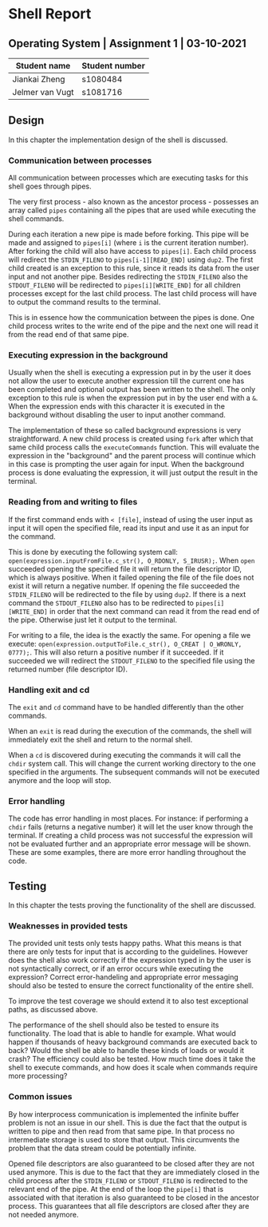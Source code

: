 # Shell Report

## Operating System | Assignment 1 | 03-10-2021

| Student name | Student number |
| ------------ | -------------- | 
| Jiankai Zheng | s1080484 |
| Jelmer van Vugt | s1081716 |

## Design

In this chapter the implementation design of the shell is discussed.

### Communication between processes
All communication between processes which are executing tasks for this shell goes through pipes. 

The very first process - also known as the ancestor process - possesses an array called `pipes` containing all the pipes that are used while executing the shell commands.

During each iteration a new pipe is made before forking. This pipe will be made and assigned to `pipes[i]` (where `i` is the current iteration number). After forking the child will also have access to `pipes[i]`. Each child process will redirect the `STDIN_FILENO` to `pipes[i-1][READ_END]` using `dup2`. The first child created is an exception to this rule, since it reads its data from the user input and not another pipe. Besides redirecting the `STDIN_FILENO` also the `STDOUT_FILENO` will be redirected to `pipes[i][WRITE_END]` for all children processes except for the last child process. The last child process will have to output the command results to the terminal.

This is in essence how the communication between the pipes is done. One child process writes to the write end of the pipe and the next one will read it from the read end of that same pipe.

### Executing expression in the background
Usually when the shell is executing a expression put in by the user it does not allow the user to execute another expression till the current one has been completed and optional output has been written to the shell. The only exception to this rule is when the expression put in by the user end with a `&`.  When the expression ends with this character it is executed in the background without disabling the user to input another command.

The implementation of these so called background expressions is very straightforward. A new child process is created using `fork` after which that same child process calls the `executeCommands` function. This will evaluate the expression in the "background" and the parent process will continue which in this case is prompting the user again for input. When the background process is done evaluating the expression, it will just output the result in the terminal.

### Reading from and writing to files
If the first command ends with `< [file]`, instead of using the user input as input it will open the specified file, read its input and use it as an input for the command. 

This is done by executing the following system call: `open(expression.inputFromFile.c_str(), O_RDONLY, S_IRUSR);`. When `open` succeeded opening the specified file it will return the file descriptor ID, which is always positive. When it failed opening the file of the file does not exist it will return a negative number. If opening the file succeeded the `STDIN_FILENO` will be redirected to the file by using `dup2`. If there is a next command the `STDOUT_FILENO` also has to be redirected to `pipes[i][WRITE_END]` in order that the next command can read it from the read end of the pipe. Otherwise just let it output to the terminal.

For writing to a file, the idea is the exactly the same. For opening a file we execute: `open(expression.outputToFile.c_str(), O_CREAT | O_WRONLY, 0777);`. This will also return a positive number if it succeeded. If it succeeded we will redirect the `STDOUT_FILENO` to the specified file using the returned number (file descriptor ID). 

### Handling exit and cd
The `exit` and `cd` command have to be handled differently than the other commands. 

When an `exit` is read during the execution of the commands, the shell will immediately exit the shell and return to the normal shell.

When a `cd` is discovered during executing the commands it will call the `chdir` system call. This will change the current working directory to the one specified in the arguments. The subsequent commands will not be executed anymore and the loop will stop.

### Error handling
The code has error handling in most places. For instance: if performing a `chdir` fails (returns a negative number) it will let the user know through the terminal. If creating a child process was not successful the expression will not be evaluated further and an appropriate error message will be shown. These are some examples, there are more error handling throughout the code.

## Testing
In this chapter the tests proving the functionality of the shell are discussed.

### Weaknesses in provided tests
The provided unit tests only tests happy paths. What this means is that there are only tests for input that is according to the guidelines. However does the shell also work correctly if the expression typed in by the user is not syntactically correct, or if an error occurs while executing the expression? Correct error-handeling and appropriate error messaging should also be tested to ensure the correct functionality of the entire shell. 

To improve the test coverage we should extend it to also test exceptional paths, as discussed above.

The performance of the shell should also be tested to ensure its functionality. The load that is able to handle for example. What would happen if thousands of heavy background commands are executed back to back? Would the shell be able to handle these kinds of loads or would it crash? The efficiency could also be tested. How much time does it take the shell to execute commands, and how does it scale when commands require more processing? 

### Common issues
By how interprocess communication is implemented the infinite buffer problem is not an issue in our shell. This is due the fact that the output is written to pipe and then read from that same pipe. In that process no intermediate storage is used to store that output. This circumvents the problem that the data stream could be potentially infinite.

Opened file descriptors are also guaranteed to be closed after they are not used anymore. This is due to the fact that they are immediately closed in the child process after the `STDIN_FILENO` or `STDOUT_FILENO` is redirected to the relevant end of the pipe. At the end of the loop the `pipe[i]` that is associated with that iteration is also guaranteed to be closed in the ancestor process. This guarantees that all file descriptors are closed after they are not needed anymore.
